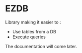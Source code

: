 # EZDB
 Library making it easier to :
 - Use tables from a DB 
 - Execute queries

The documentation will come later.
